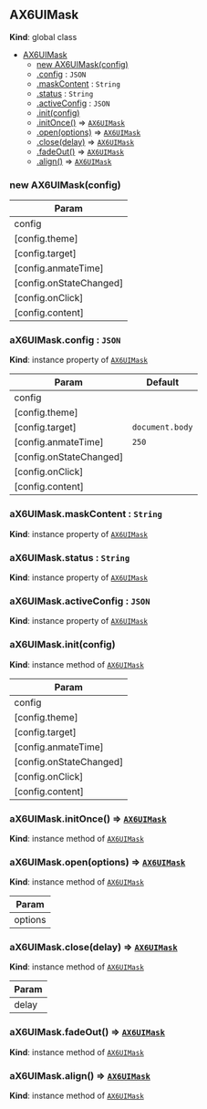 <a name="AX6UIMask"></a>

## AX6UIMask
**Kind**: global class  

* [AX6UIMask](#AX6UIMask)
    * [new AX6UIMask(config)](#new_AX6UIMask_new)
    * [.config](#AX6UIMask+config) : <code>JSON</code>
    * [.maskContent](#AX6UIMask+maskContent) : <code>String</code>
    * [.status](#AX6UIMask+status) : <code>String</code>
    * [.activeConfig](#AX6UIMask+activeConfig) : <code>JSON</code>
    * [.init(config)](#AX6UIMask+init)
    * [.initOnce()](#AX6UIMask+initOnce) ⇒ <code>[AX6UIMask](#AX6UIMask)</code>
    * [.open(options)](#AX6UIMask+open) ⇒ <code>[AX6UIMask](#AX6UIMask)</code>
    * [.close(delay)](#AX6UIMask+close) ⇒ <code>[AX6UIMask](#AX6UIMask)</code>
    * [.fadeOut()](#AX6UIMask+fadeOut) ⇒ <code>[AX6UIMask](#AX6UIMask)</code>
    * [.align()](#AX6UIMask+align) ⇒ <code>[AX6UIMask](#AX6UIMask)</code>

<a name="new_AX6UIMask_new"></a>

### new AX6UIMask(config)

| Param |
| --- |
| config | 
| [config.theme] | 
| [config.target] | 
| [config.anmateTime] | 
| [config.onStateChanged] | 
| [config.onClick] | 
| [config.content] | 

<a name="AX6UIMask+config"></a>

### aX6UIMask.config : <code>JSON</code>
**Kind**: instance property of <code>[AX6UIMask](#AX6UIMask)</code>  

| Param | Default |
| --- | --- |
| config |  | 
| [config.theme] |  | 
| [config.target] | <code>document.body</code> | 
| [config.anmateTime] | <code>250</code> | 
| [config.onStateChanged] |  | 
| [config.onClick] |  | 
| [config.content] |  | 

<a name="AX6UIMask+maskContent"></a>

### aX6UIMask.maskContent : <code>String</code>
**Kind**: instance property of <code>[AX6UIMask](#AX6UIMask)</code>  
<a name="AX6UIMask+status"></a>

### aX6UIMask.status : <code>String</code>
**Kind**: instance property of <code>[AX6UIMask](#AX6UIMask)</code>  
<a name="AX6UIMask+activeConfig"></a>

### aX6UIMask.activeConfig : <code>JSON</code>
**Kind**: instance property of <code>[AX6UIMask](#AX6UIMask)</code>  
<a name="AX6UIMask+init"></a>

### aX6UIMask.init(config)
**Kind**: instance method of <code>[AX6UIMask](#AX6UIMask)</code>  

| Param |
| --- |
| config | 
| [config.theme] | 
| [config.target] | 
| [config.anmateTime] | 
| [config.onStateChanged] | 
| [config.onClick] | 
| [config.content] | 

<a name="AX6UIMask+initOnce"></a>

### aX6UIMask.initOnce() ⇒ <code>[AX6UIMask](#AX6UIMask)</code>
**Kind**: instance method of <code>[AX6UIMask](#AX6UIMask)</code>  
<a name="AX6UIMask+open"></a>

### aX6UIMask.open(options) ⇒ <code>[AX6UIMask](#AX6UIMask)</code>
**Kind**: instance method of <code>[AX6UIMask](#AX6UIMask)</code>  

| Param |
| --- |
| options | 

<a name="AX6UIMask+close"></a>

### aX6UIMask.close(delay) ⇒ <code>[AX6UIMask](#AX6UIMask)</code>
**Kind**: instance method of <code>[AX6UIMask](#AX6UIMask)</code>  

| Param |
| --- |
| delay | 

<a name="AX6UIMask+fadeOut"></a>

### aX6UIMask.fadeOut() ⇒ <code>[AX6UIMask](#AX6UIMask)</code>
**Kind**: instance method of <code>[AX6UIMask](#AX6UIMask)</code>  
<a name="AX6UIMask+align"></a>

### aX6UIMask.align() ⇒ <code>[AX6UIMask](#AX6UIMask)</code>
**Kind**: instance method of <code>[AX6UIMask](#AX6UIMask)</code>  
